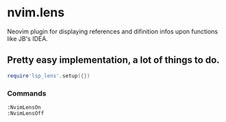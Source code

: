 # nvim.lens

Neovim plugin for displaying references and difinition infos upon functions like JB's IDEA.

## Pretty easy implementation, a lot of things to do.

```lua
require'lsp_lens'.setup({})
```

### Commands
```
:NvimLensOn
:NvimLensOff
```

